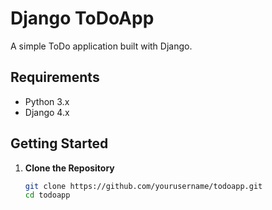 # Django ToDoApp

A simple ToDo application built with Django.

## Requirements

- Python 3.x
- Django 4.x

## Getting Started

1. **Clone the Repository**
   ```bash
   git clone https://github.com/yourusername/todoapp.git
   cd todoapp
  
